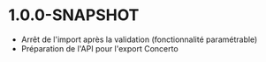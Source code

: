 # 1.0.0-SNAPSHOT
- Arrêt de l'import après la validation (fonctionnalité paramétrable)
- Préparation de l'API pour l'export Concerto